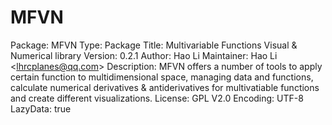 # MFVN
Package: MFVN Type: Package Title: Multivariable Functions Visual &amp; Numerical library Version: 0.2.1 Author: Hao Li Maintainer: Hao Li &lt;lhrcplanes@qq.com> Description: MFVN offers a number of tools to apply certain function to multidimensional space, managing data and functions, calculate numerical derivatives &amp; antiderivatives for multivatiable functions and create different visualizations. License: GPL V2.0 Encoding: UTF-8 LazyData: true
